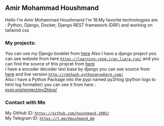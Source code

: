 ## Amir Mohammad Houshmand

Hello I'm Amir Mohammad Houshmand I'm 18.My favorite technologyes are : Python, Django, Docker, Django REST framework (DRF) and working on tailwind css

### My projects:

You can use my Django booklet from [here](https://github.com/houshmand-2005/hash_neco)
Also I have a django project you can see website from here [`https://learning-room.iran.liara.run/`](https://learning-room.iran.liara.run/)
and you can find the source of this projcet from [here](https://github.com/houshmand-2005/django4)  
I have a encoder decoder text base by django you can see source from [here](https://github.com/houshmand-2005/RmzHash/tree/RmzHash) and live version [`http://rmzhash.pythonanywhere.com/`](http://rmzhash.pythonanywhere.com/)
<br>Also i have a Python Package into the pypi named py2hlog (python logs to html log formatter) you can see it from here :<br> [pypi.org/project/py2hlog/](https://pypi.org/project/py2hlog/)

### Contact with Me

My GitHub ID: [`https://github.com/houshmand-2005/`](https://github.com/houshmand-2005/)
<br>
My Telegram ID: [`https://t.me/Houshmand_Am`](https://t.me/Houshmand_Am)
